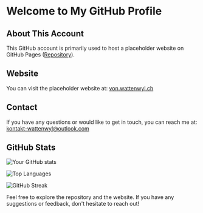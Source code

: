 # Welcome to My GitHub Profile

## About This Account

This GitHub account is primarily used to host a placeholder website on GitHub Pages ([Repository](https://github.com/wattenwyl/wattenwyl.github.io)).

## Website

You can visit the placeholder website at: [von.wattenwyl.ch](https://von.wattenwyl.ch/)

## Contact

If you have any questions or would like to get in touch, you can reach me at:
[kontakt-wattenwyl@outlook.com](mailto:kontakt-wattenwyl@outlook.com)

## GitHub Stats

![Your GitHub stats](https://github-readme-stats.vercel.app/api?username=wattenwyl&show_icons=true&theme=radical)

![Top Languages](https://github-readme-stats.vercel.app/api/top-langs/?username=wattenwyl&layout=compact&theme=radical)

![GitHub Streak](https://github-readme-streak-stats.herokuapp.com/?user=wattenwyl&theme=radical)

Feel free to explore the repository and the website. If you have any suggestions or feedback, don't hesitate to reach out!